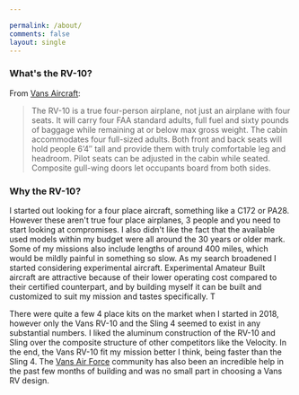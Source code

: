 ```yaml
---

permalink: /about/
comments: false
layout: single
---
```


### What's the RV-10?

From [Vans Aircraft](www.vansaircraft.com):
>The RV-10 is a true four-person airplane, not just an airplane with four seats. It will carry four FAA standard adults, full fuel and sixty pounds of baggage while remaining at or below max gross weight. The cabin accommodates four full-sized adults. Both front and back seats will hold people 6’4″ tall and provide them with truly comfortable leg and headroom. Pilot seats can be adjusted in the cabin while seated. Composite gull-wing doors let occupants board from both sides.

### Why the RV-10?

I started out looking for a four place aircraft, something like a C172 or PA28. However these aren't true four place airplanes, 3 people and you need to start looking at compromises. I also didn't like the fact that the available used models within my budget were all around the 30 years or older mark. Some of my missions also include lengths of around 400 miles, which would be mildly painful in something so slow. As my search broadened I started considering experimental aircraft. Experimental Amateur Built aircraft are attractive because of their lower operating cost compared to their certified counterpart, and by building myself it can be built and customized to suit my mission and tastes specifically. T

There were quite a few 4 place kits on the market when I started in 2018, however only the Vans RV-10 and the Sling 4 seemed to exist in any substantial numbers. I liked the aluminum construction of the RV-10 and Sling over the composite structure of other competitors like the Velocity. In the end, the Vans RV-10 fit my mission better I think, being faster than the Sling 4. The [Vans Air Force](www.vansairforce.com) community has also been an incredible help in the past few months of building and was no small part in choosing a Vans RV design.
